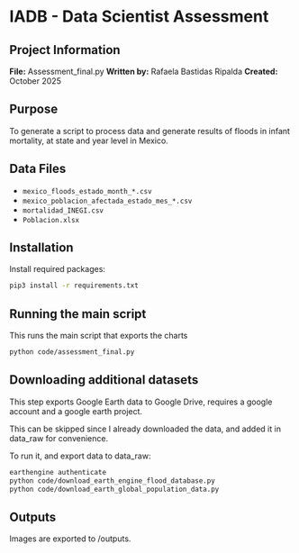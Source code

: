 # IADB - Data Scientist Assessment

## Project Information

**File:** Assessment_final.py
**Written by:** Rafaela Bastidas Ripalda
**Created:** October 2025

## Purpose

To generate a script to process data and generate results of floods in infant mortality, at state and year level in Mexico.

## Data Files

- `mexico_floods_estado_month_*.csv`
- `mexico_poblacion_afectada_estado_mes_*.csv`
- `mortalidad_INEGI.csv`
- `Poblacion.xlsx`

## Installation

Install required packages:

```bash
pip3 install -r requirements.txt
```

## Running the main script

This runs the main script that exports the charts

```bash
python code/assessment_final.py
```


## Downloading additional datasets

This step exports Google Earth data to Google Drive, requires a google account and a google earth project.

This can be skipped since I already downloaded the data, and added it in data_raw for convenience. 

To run it, and export data to data_raw:

```bash
earthengine authenticate
python code/download_earth_engine_flood_database.py
python code/download_earth_global_population_data.py
```



## Outputs

Images are exported to /outputs.